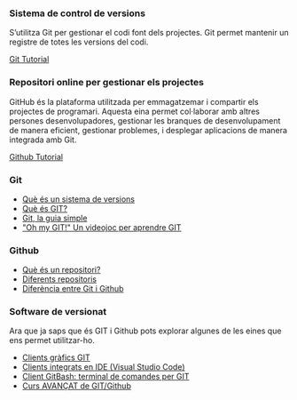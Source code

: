 ### Sistema de control de versions

S’utilitza Git per gestionar el codi font dels projectes. Git permet mantenir un registre de totes les versions del codi.

[Git Tutorial](https://www.w3schools.com/git/git_intro.asp?remote=github)

### Repositori online per gestionar els projectes

GitHub és la plataforma utilitzada per emmagatzemar i compartir els projectes de programari. Aquesta eina permet col·laborar amb altres persones desenvolupadores, gestionar les branques de desenvolupament de manera eficient, gestionar problemes, i desplegar aplicacions de manera integrada amb Git.

[Github Tutorial](https://docs.github.com/es/get-started/start-your-journey/hello-world)

### Git

- [Què és un sistema de versions](https://inlocrobotics.com/es/sistema-de-control-de-versiones/)
- [Què és GIT?](https://www.atlassian.com/es/git/tutorials/what-is-git)
- [Git, la guia simple](https://rogerdudler.github.io/git-guide/)
- ["Oh my GIT!" Un videojoc per aprendre GIT](https://ohmygit.org/)

### Github

- [Què és un repositori?](https://builtin.com/software-engineering-perspectives/repository)
- [Diferents repositoris](https://geekflare.com/es/best-source-code-hosting-solutions/)
- [Diferència entre Git i Github](https://kinsta.com/es/base-de-conocimiento/git-vs-github/)

### Software de versionat

Ara que ja saps que és GIT i Github pots explorar algunes de les eines que ens permet utilitzar-ho.

- [Clients gràfics GIT](https://www.hostinger.com/es/tutoriales/mejores-clientes-git-gui)
- [Clients integrats en IDE (Visual Studio Code)](https://code.visualstudio.com/docs/sourcecontrol/overview)
- [Client GitBash: terminal de comandes per GIT](https://www.atlassian.com/es/git/tutorials/git-bash)
- [Curs AVANÇAT de GIT/Github](https://www.coursera.org/learn/version-control-with-git#syllabus)
